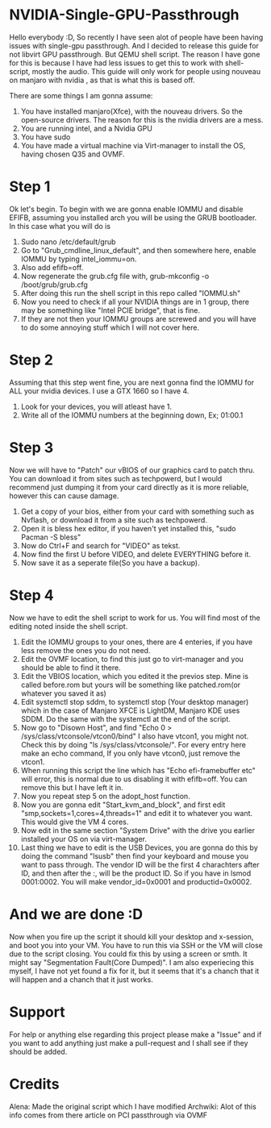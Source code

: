 # NVIDIA-Single-GPU-Passthrough
Hello everybody :D, So recently I have seen alot of people have been having issues with single-gpu passthrough. And I decided to release this guide for not libvirt GPU passthrough. But QEMU shell script. The reason I have gone for this is because I have had less issues to get this to work with shell-script, mostly the audio. This guide will only work for people using nouveau on manjaro with nvidia , as that is what this is based off. 

There are some things I am gonna assume:
1. You have installed manjaro(Xfce), with the nouveau drivers. So the open-source drivers. The reason for this is the nvidia drivers are a mess.
2. You are running intel, and a Nvidia GPU
3. You have sudo
4. You have made a virtual machine via Virt-manager to install the OS, having chosen Q35 and OVMF.

# Step 1
Ok let's begin. To begin with we are gonna enable IOMMU and disable EFIFB, assuming you installed arch you will be using the GRUB bootloader. In this case what you will do is
1. Sudo nano /etc/default/grub
2. Go to "Grub_cmdline_linux_default", and then somewhere here, enable IOMMU by typing intel_iommu=on.
3. Also add efifb=off.
4. Now regenerate the grub.cfg file with, grub-mkconfig -o /boot/grub/grub.cfg
5. After doing this run the shell script in this repo called "IOMMU.sh"
6. Now you need to check if all your NVIDIA things are in 1 group, there may be something like "Intel PCIE bridge", that is fine.
7. If they are not then your IOMMU groups are screwed and you will have to do some annoying stuff which I will not cover here.

# Step 2
Assuming that this step went fine, you are next gonna find the IOMMU for ALL your nvidia devices. I use a GTX 1660 so I have 4.
1. Look for your devices, you will atleast have 1.
2. Write all of the IOMMU numbers at the beginning down, Ex; 01:00.1

# Step 3
Now we will have to "Patch" our vBIOS of our graphics card to patch thru. You can download it from sites such as techpowerd, but I would recommend just dumping it from your card directly as it is more reliable, however this can cause damage. 
1. Get a copy of your bios, either from your card with something such as Nvflash, or download it from a site such as techpowerd.
2. Open it is bless hex editor, if you haven't yet installed this, "sudo Pacman -S bless"
3. Now do Ctrl+F and search for "VIDEO" as tekst.
4. Now find the first U before VIDEO, and delete EVERYTHING before it. 
5. Now save it as a seperate file(So you have a backup).

# Step 4
Now we have to edit the shell script to work for us. You will find most of the editing noted inside the shell script.
1. Edit the IOMMU groups to your ones, there are 4 enteries, if you have less remove the ones you do not need.
2. Edit the OVMF location, to find this just go to virt-manager and you should be able to find it there.
3. Edit the VBIOS location, which you edited it the previos step. Mine is called before.rom but yours will be something like patched.rom(or whatever you saved it as)
4. Edit systemctl stop sddm, to systemctl stop (Your desktop manager) which in the case of Manjaro XFCE is LightDM, Manjaro KDE uses SDDM. Do the same with the systemctl at the end of the script.
5. Now go to "Disown Host", and find "Echo 0 > /sys/class/vtconsole/vtcon0/bind" I also have vtcon1, you might not. Check this by doing "ls /sys/class/vtconsole/". For every entry here make an echo command, If you only have vtcon0, just remove the vtcon1. 
6. When running this script the line which has "Echo efi-framebuffer etc" will error, this is normal due to us disabling it with efifb=off. You can remove this but I have left it in.
7. Now you repeat step 5 on the adopt_host function.
8. Now you are gonna edit "Start_kvm_and_block", and first edit "smp,sockets=1,cores=4,threads=1" and edit it to whatever you want. This would give the VM 4 cores.
9. Now edit in the same section "System Drive" with the drive you earlier installed your OS on via virt-manager.
10. Last thing we have to edit is the USB Devices, you are gonna do this by doing the command "lsusb" then find your keyboard and mouse you want to pass through. The vendor ID will be the first 4 charachters after ID, and then after the :, will be the product ID. So if you have in lsmod 0001:0002. You will make vendor_id=0x0001 and productid=0x0002.


# And we are done :D
Now when you fire up the script it should kill your desktop and x-session, and boot you into your VM. You have to run this via SSH or the VM will close due to the script closing. You could fix this by using a screen or smth. It might say "Segmentation Fault(Core Dumped)". I am also experiecing this myself, I have not yet found a fix for it, but it seems that it's a chanch that it will happen and a chanch that it just works.

# Support
For help or anything else regarding this project please make a "Issue" and if you want to add anything just make a pull-request and I shall see if they should be added.

# Credits
Alena: Made the original script which I have modified
Archwiki: Alot of this info comes from there article on PCI passthrough via OVMF
